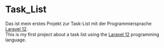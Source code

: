 # Task_List
Das ist mein erstes Projekt zur Task-List mit der Programmiersprache <u>Laravel 12</u>.<br>
This is my first project about a task list using the <u>Laravel 12</u> programming language.
